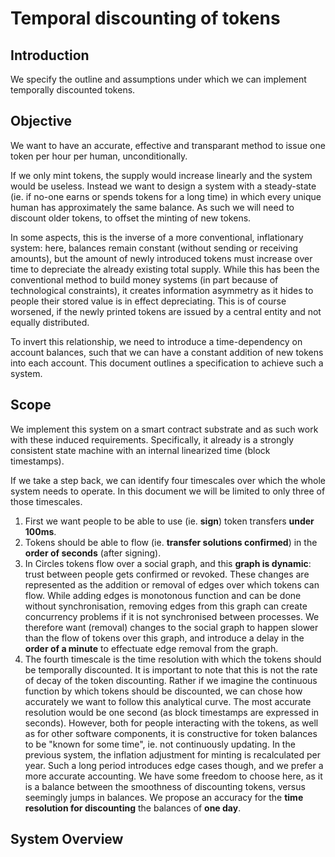 # Temporal discounting of tokens

## Introduction

We specify the outline and assumptions under which we can implement temporally discounted tokens.

## Objective

We want to have an accurate, effective and transparant method to issue one token per hour per human, unconditionally.

If we only mint tokens, the supply would increase linearly and the system would be useless.
Instead we want to design a system with a steady-state (ie. if no-one earns or spends tokens for a long time) in which every unique human has approximately the same balance. As such we will need to discount older tokens, to offset the minting of new tokens.

In some aspects, this is the inverse of a more conventional, inflationary system: here, balances remain constant (without sending or receiving amounts), but the amount of newly introduced tokens must increase over time to depreciate the already existing total supply. While this has been the conventional method to build money systems (in part because of technological constraints), it creates information asymmetry as it hides to people their stored value is in effect depreciating. This is of course worsened, if the newly printed tokens are issued by a central entity and not equally distributed.

To invert this relationship, we need to introduce a time-dependency on account balances, such that we can have a constant addition of new tokens into each account. This document outlines a specification to achieve such a system.

## Scope

We implement this system on a smart contract substrate and as such work with these induced requirements.
Specifically, it already is a strongly consistent state machine with an internal linearized time (block timestamps).

If we take a step back, we can identify four timescales over which the whole system needs to operate.
In this document we will be limited to only three of those timescales.
1. First we want people to be able to use (ie. **sign**) token transfers **under 100ms**.
2. Tokens should be able to flow (ie. **transfer solutions confirmed**) in the **order of seconds** (after signing).
3. In Circles tokens flow over a social graph, and this **graph is dynamic**: trust between people gets confirmed or revoked. These changes are represented as the addition or removal of edges over which tokens can flow. While adding edges is monotonous function and can be done without synchronisation, removing edges from this graph can create concurrency problems if it is not synchronised between processes. We therefore want (removal) changes to the social graph to happen slower than the flow of tokens over this graph, and introduce a delay in the **order of a minute** to effectuate edge removal from the graph.
4. The fourth timescale is the time resolution with which the tokens should be temporally discounted. It is important to note that this is not the rate of decay of the token discounting. Rather if we imagine the continuous function by which tokens should be discounted, we can chose how accurately we want to follow this analytical curve. The most accurate resolution would be one second (as block timestamps are expressed in seconds). However, both for people interacting with the tokens, as well as for other software components, it is constructive for token balances to be "known for some time", ie. not continuously updating. In the previous system, the inflation adjustment for minting is recalculated per year. Such a long period introduces edge cases though, and we  prefer a more accurate accounting. We have some freedom to choose here, as it is a balance between the smoothness of discounting tokens, versus seemingly jumps in balances. We propose an accuracy for the **time resolution for discounting** the balances of **one day**.

## System Overview


